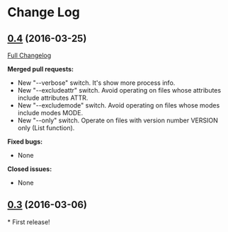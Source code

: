 # Change Log

## [0.4](https://github.com/melchiorrecaruso/gulp/tree/0.4) (2016-03-25)
[Full Changelog](https://github.com/melchiorrecaruso/gulp/compare/0.3...0.4)

**Merged pull requests:**

- New "--verbose" switch. It's show more process info.
- New "--excludeattr" switch. Avoid operating on files whose attributes include attributes ATTR.
- New "--excludemode" switch. Avoid operating on files whose modes include modes MODE.
- New "--only" switch. Operate on files with version number VERSION only (List function).

**Fixed bugs:**

- None


**Closed issues:**

- None

## [0.3](https://github.com/melchiorrecaruso/gulp/tree/0.4) (2016-03-06)

\* First release!



